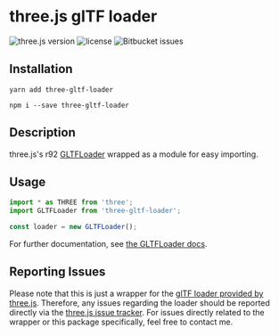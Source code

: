 # three.js glTF loader
![three.js version](https://img.shields.io/badge/three.js-v0.92.0-green.svg?style=flat-square)
![license](https://img.shields.io/npm/l/three-gltf-loader.svg?style=flat-square)
![Bitbucket issues](https://img.shields.io/bitbucket/issues/johh/three-gltf-loader.svg?style=flat-square)

## Installation
```
yarn add three-gltf-loader
```
```
npm i --save three-gltf-loader
```

## Description
three.js's r92 [GLTFLoader](https://threejs.org/docs/#examples/loaders/GLTFLoader) wrapped as a module for easy importing.

## Usage
```javascript
import * as THREE from 'three';
import GLTFLoader from 'three-gltf-loader';

const loader = new GLTFLoader();
```
For further documentation, see [the GLTFLoader docs](https://threejs.org/docs/#examples/loaders/GLTFLoader).

## Reporting Issues
Please note that this is just a wrapper for the [glTF loader provided by three.js](https://github.com/mrdoob/three.js/blob/master/examples/js/loaders/GLTFLoader.js). Therefore, any issues regarding the loader should be reported directly via the [three.js issue tracker](https://github.com/mrdoob/three.js/issues/).
For issues directly related to the wrapper or this package specifically, feel free to contact me.

